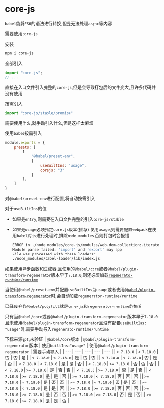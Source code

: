 <h1>core-js</h1>

`babel`能将`ES6`的语法进行转换,但是无法处理`async`等内容

需要使用`core-js`

安装
```bash
npm i core-js
```

全部引入
```javascript index.js
import "core-js";
// ...
```
直接在入口文件引入完整的`core-js`,但是会导致打包后的文件变大,且许多代码并没有使用

按需引入
```javascript
import "core-js/stable/promise"
```
需要使用什么,就手动引入什么,但是这样太麻烦

使用`babel`按需引入
```javascript title="babel.config.js"
module.exports = {
    presets: [
        [
            "@babel/preset-env",
            {
                useBuiltIns: "usage",
                corejs: "3"
            }
        ],
    ]
}
```
对`@babel/preset-env`进行配置,将自动按需引入


对于`useBuiltIns`的值

* 如果是`entry`,则需要在入口文件完整的引入`core-js/stable`

* 如果是`usage`必须指定`core.js`版本(推荐)
    使用`usage`,则需要配置`webpack`在使用`babel`对`js`进行处理时,排除`node_modules`
    否则打包时会报错
    ```bash
    ERROR in ./node_modules/core-js/modules/web.dom-collections.iterator.js 3:0
    Module parse failed: 'import' and 'export' may app
    File was processed with these loaders:
    ./node_modules/babel-loader/lib/index.js
    ```

如果使用异步函数和生成器,且使用的`@babel/core`或者`@babel/plugin-transform-regenerator`版本早于`7.18.0`,则还必须加载[`regenerato-runtime/runtime`](https://github.com/facebook/regenerator/tree/main)

当使用`@babel/preset-env`并配置`useBuiltIns`为`usage`或者使用[`@babel/plugin-transform-regenerator`](./babel.md#使用)时,会自动加载`regenerator-runtime/runtime`

已经废弃的`@babel/polyfill`就是`core-js`和`regenerator-runtime`的集合

只有当`@babel/core`或者`@babel/plugin-transform-regenerator`版本早于`7.18.0`且未使用`@babel/plugin-transform-regenerator`且没有配置`useBuiltIns: "usage"`时,需要手动导入`regenerato-runtime/runtime`

下标来源`gpt`,未验证
| `@babel/core`版本 | `@babel/plugin-transform-regenerator`版本 | 使用`builtIns:"usage"` | 使用`@babel/plugin-transform-regenerator` | 需要手动导入 |
| --- | --- | --- | --- | --- |
| `< 7.18.0`  | `< 7.18.0`  | 否 | 否 | 是 |
| `< 7.18.0`  | `< 7.18.0`  | 是 | 否 | 否 |
| `< 7.18.0`  | `< 7.18.0`  | 否 | 是 | 否 |
| `< 7.18.0`  | `< 7.18.0`  | 是 | 是 | 否 |
| `< 7.18.0`  | `>= 7.18.0` | 否 | 否 | 否 |
| `< 7.18.0`  | `>= 7.18.0` | 是 | 否 | 否 |
| `< 7.18.0`  | `>= 7.18.0` | 否 | 是 | 否 |
| `< 7.18.0`  | `>= 7.18.0` | 是 | 是 | 否 |
| `>= 7.18.0` | `< 7.18.0`  | 否 | 否 | 否 |
| `>= 7.18.0` | `< 7.18.0`  | 是 | 否 | 否 |
| `>= 7.18.0` | `< 7.18.0`  | 否 | 是 | 否 |
| `>= 7.18.0` | `< 7.18.0`  | 是 | 是 | 否 |
| `>= 7.18.0` | `>= 7.18.0` | 否 | 否 | 否 |
| `>= 7.18.0` | `>= 7.18.0` | 是 | 否 | 否 |
| `>= 7.18.0` | `>= 7.18.0` | 否 | 是 | 否 |
| `>= 7.18.0` | `>= 7.18.0` | 是 | 是 | 否 |